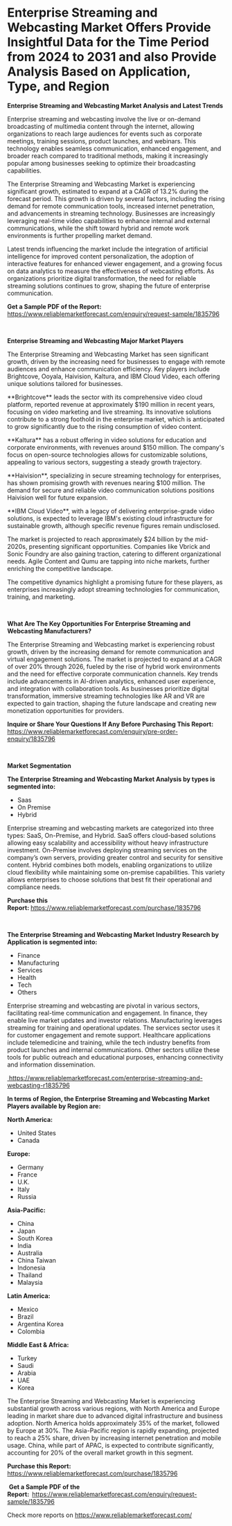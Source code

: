 <p><h1>Enterprise Streaming and Webcasting Market Offers Provide Insightful Data for the Time Period from 2024 to 2031 and also Provide Analysis Based on Application, Type, and Region</h1></p><p><strong>Enterprise Streaming and Webcasting Market Analysis and Latest Trends</strong></p>
<p><p>Enterprise streaming and webcasting involve the live or on-demand broadcasting of multimedia content through the internet, allowing organizations to reach large audiences for events such as corporate meetings, training sessions, product launches, and webinars. This technology enables seamless communication, enhanced engagement, and broader reach compared to traditional methods, making it increasingly popular among businesses seeking to optimize their broadcasting capabilities.</p><p>The Enterprise Streaming and Webcasting Market is experiencing significant growth, estimated to expand at a CAGR of 13.2% during the forecast period. This growth is driven by several factors, including the rising demand for remote communication tools, increased internet penetration, and advancements in streaming technology. Businesses are increasingly leveraging real-time video capabilities to enhance internal and external communications, while the shift toward hybrid and remote work environments is further propelling market demand.</p><p>Latest trends influencing the market include the integration of artificial intelligence for improved content personalization, the adoption of interactive features for enhanced viewer engagement, and a growing focus on data analytics to measure the effectiveness of webcasting efforts. As organizations prioritize digital transformation, the need for reliable streaming solutions continues to grow, shaping the future of enterprise communication.</p></p>
<p><strong>Get a Sample PDF of the Report:&nbsp;</strong> <a href="https://www.reliablemarketforecast.com/enquiry/request-sample/1835796?utm_campaign=1834&utm_medium=2&utm_source=Github&utm_content=ia&utm_term=31122024&utm_id=enterprise-streaming-and-webcasting">https://www.reliablemarketforecast.com/enquiry/request-sample/1835796</a></p>
<p>&nbsp;</p>
<p><strong>Enterprise Streaming and Webcasting Major Market Players</strong></p>
<p><p>The Enterprise Streaming and Webcasting Market has seen significant growth, driven by the increasing need for businesses to engage with remote audiences and enhance communication efficiency. Key players include Brightcove, Ooyala, Haivision, Kaltura, and IBM Cloud Video, each offering unique solutions tailored for businesses.</p><p>**Brightcove** leads the sector with its comprehensive video cloud platform, reported revenue at approximately $190 million in recent years, focusing on video marketing and live streaming. Its innovative solutions contribute to a strong foothold in the enterprise market, which is anticipated to grow significantly due to the rising consumption of video content.</p><p>**Kaltura** has a robust offering in video solutions for education and corporate environments, with revenues around $150 million. The company's focus on open-source technologies allows for customizable solutions, appealing to various sectors, suggesting a steady growth trajectory.</p><p>**Haivision**, specializing in secure streaming technology for enterprises, has shown promising growth with revenues nearing $100 million. The demand for secure and reliable video communication solutions positions Haivision well for future expansion.</p><p>**IBM Cloud Video**, with a legacy of delivering enterprise-grade video solutions, is expected to leverage IBM's existing cloud infrastructure for sustainable growth, although specific revenue figures remain undisclosed.</p><p>The market is projected to reach approximately $24 billion by the mid-2020s, presenting significant opportunities. Companies like Vbrick and Sonic Foundry are also gaining traction, catering to different organizational needs. Agile Content and Qumu are tapping into niche markets, further enriching the competitive landscape.</p><p>The competitive dynamics highlight a promising future for these players, as enterprises increasingly adopt streaming technologies for communication, training, and marketing.</p></p>
<p>&nbsp;</p>
<p><strong>What Are The Key Opportunities For Enterprise Streaming and Webcasting Manufacturers?</strong></p>
<p><p>The Enterprise Streaming and Webcasting market is experiencing robust growth, driven by the increasing demand for remote communication and virtual engagement solutions. The market is projected to expand at a CAGR of over 20% through 2026, fueled by the rise of hybrid work environments and the need for effective corporate communication channels. Key trends include advancements in AI-driven analytics, enhanced user experience, and integration with collaboration tools. As businesses prioritize digital transformation, immersive streaming technologies like AR and VR are expected to gain traction, shaping the future landscape and creating new monetization opportunities for providers.</p></p>
<p><strong>Inquire or Share Your Questions If Any Before Purchasing This Report:</strong> <a href="https://www.reliablemarketforecast.com/enquiry/pre-order-enquiry/1835796?utm_campaign=1834&utm_medium=2&utm_source=Github&utm_content=ia&utm_term=31122024&utm_id=enterprise-streaming-and-webcasting">https://www.reliablemarketforecast.com/enquiry/pre-order-enquiry/1835796</a></p>
<p>&nbsp;</p>
<p><strong>Market Segmentation</strong></p>
<p><strong>The Enterprise Streaming and Webcasting Market Analysis by types is segmented into:</strong></p>
<p><ul><li>Saas</li><li>On Premise</li><li>Hybrid</li></ul></p>
<p><p>Enterprise streaming and webcasting markets are categorized into three types: SaaS, On-Premise, and Hybrid. SaaS offers cloud-based solutions allowing easy scalability and accessibility without heavy infrastructure investment. On-Premise involves deploying streaming services on the company’s own servers, providing greater control and security for sensitive content. Hybrid combines both models, enabling organizations to utilize cloud flexibility while maintaining some on-premise capabilities. This variety allows enterprises to choose solutions that best fit their operational and compliance needs.</p></p>
<p><strong>Purchase this Report:&nbsp;</strong><a href="https://www.reliablemarketforecast.com/purchase/1835796?utm_campaign=1834&utm_medium=2&utm_source=Github&utm_content=ia&utm_term=31122024&utm_id=enterprise-streaming-and-webcasting">https://www.reliablemarketforecast.com/purchase/1835796</a></p>
<p>&nbsp;</p>
<p><strong>The Enterprise Streaming and Webcasting Market Industry Research by Application is segmented into:</strong></p>
<p><ul><li>Finance</li><li>Manufacturing</li><li>Services</li><li>Health</li><li>Tech</li><li>Others</li></ul></p>
<p><p>Enterprise streaming and webcasting are pivotal in various sectors, facilitating real-time communication and engagement. In finance, they enable live market updates and investor relations. Manufacturing leverages streaming for training and operational updates. The services sector uses it for customer engagement and remote support. Healthcare applications include telemedicine and training, while the tech industry benefits from product launches and internal communications. Other sectors utilize these tools for public outreach and educational purposes, enhancing connectivity and information dissemination.</p></p>
<p><a href="https://www.reliablemarketforecast.com/enterprise-streaming-and-webcasting-r1835796?utm_campaign=1834&utm_medium=2&utm_source=Github&utm_content=ia&utm_term=31122024&utm_id=enterprise-streaming-and-webcasting">&nbsp;https://www.reliablemarketforecast.com/enterprise-streaming-and-webcasting-r1835796</a></p>
<p><strong>In terms of Region, the Enterprise Streaming and Webcasting Market Players available by Region are:</strong></p>
<p>
    <p> <strong> North America: </strong>
        <ul>
            <li>United States</li>
            <li>Canada</li>
        </ul>
        </p> 
    <p> <strong> Europe: </strong>
        <ul>
            <li>Germany</li>
            <li>France</li>
            <li>U.K.</li>
            <li>Italy</li>
            <li>Russia</li>
        </ul>
        </p> 
    <p> <strong> Asia-Pacific: </strong>
        <ul>
            <li>China</li>
            <li>Japan</li>
            <li>South Korea</li>
            <li>India</li>
            <li>Australia</li>
            <li>China Taiwan</li>
            <li>Indonesia</li>
            <li>Thailand</li>
            <li>Malaysia</li>
        </ul>
        </p> 
    <p> <strong> Latin America: </strong>
        <ul>
            <li>Mexico</li>
            <li>Brazil</li>
            <li>Argentina Korea</li>
            <li>Colombia</li>
        </ul>
        </p> 
    <p> <strong> Middle East & Africa: </strong>
        <ul>
            <li>Turkey</li>
            <li>Saudi</li>
            <li>Arabia</li>
            <li>UAE</li>
            <li>Korea</li>
        </ul>
    </p>
    </p>
<p><p>The Enterprise Streaming and Webcasting Market is experiencing substantial growth across various regions, with North America and Europe leading in market share due to advanced digital infrastructure and business adoption. North America holds approximately 35% of the market, followed by Europe at 30%. The Asia-Pacific region is rapidly expanding, projected to reach a 25% share, driven by increasing internet penetration and mobile usage. China, while part of APAC, is expected to contribute significantly, accounting for 20% of the overall market growth in this segment.</p></p>
<p><strong>Purchase this Report: </strong><a href="https://www.reliablemarketforecast.com/purchase/1835796?utm_campaign=1834&utm_medium=2&utm_source=Github&utm_content=ia&utm_term=31122024&utm_id=enterprise-streaming-and-webcasting">https://www.reliablemarketforecast.com/purchase/1835796</a></p>
<p>&nbsp;<strong>Get a Sample PDF of the Report:&nbsp;&nbsp;</strong><a href="https://www.reliablemarketforecast.com/enquiry/request-sample/1835796?utm_campaign=1834&utm_medium=2&utm_source=Github&utm_content=ia&utm_term=31122024&utm_id=enterprise-streaming-and-webcasting">https://www.reliablemarketforecast.com/enquiry/request-sample/1835796</a></p>
<p><strong></strong></p>
<p>Check more reports on <a href="https://www.reliablemarketforecast.com/?utm_campaign=1834&utm_medium=2&utm_source=Github&utm_content=ia&utm_term=31122024&utm_id=enterprise-streaming-and-webcasting">https://www.reliablemarketforecast.com/</a></p>